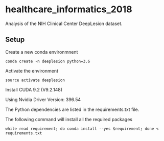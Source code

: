 # healthcare_informatics_2018


Analysis of the NIH Clinical Center DeepLesion dataset.

## Setup
Create a new conda environmnent

```console 
conda create -n deeplesion python=3.6
```

Activate the environment

```console 
source activate deeplesion
```

Install CUDA 9.2 (V9.2.148)

Using Nvidia Driver Version: 396.54

The Python dependencies are listed in the requirements.txt file.

The following command will install all the required packages

```console 
while read requirement; do conda install --yes $requirement; done < requirements.txt
```

